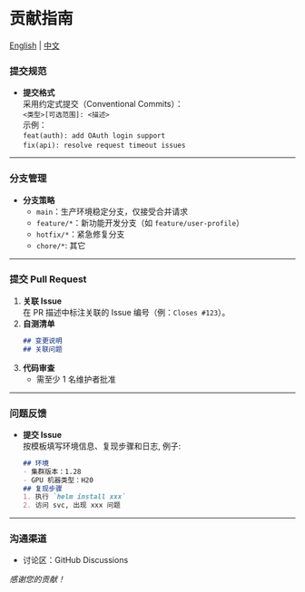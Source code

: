 # 贡献指南

[English](Contributing.md) | [中文](Contributing_zh.md)

### 提交规范
- **提交格式**  
  采用约定式提交（Conventional Commits）：  
  `<类型>[可选范围]: <描述>`  
  示例：  
  `feat(auth): add OAuth login support`  
  `fix(api): resolve request timeout issues`

---

### 分支管理
- **分支策略**  
  - `main`：生产环境稳定分支，仅接受合并请求  
  - `feature/*`：新功能开发分支（如 `feature/user-profile`）  
  - `hotfix/*`：紧急修复分支  
  - `chore/*`: 其它

---

### 提交 Pull Request
1. **关联 Issue**  
   在 PR 描述中标注关联的 Issue 编号（例：`Closes #123`）。
2. **自测清单**  
   ```markdown
   ## 变更说明
   ## 关联问题
   ```
3. **代码审查**  
   - 需至少 1 名维护者批准  

---

### 问题反馈
- **提交 Issue**  
  按模板填写环境信息、复现步骤和日志, 例子:
  ```markdown
  ## 环境
  - 集群版本：1.28
  - GPU 机器类型：H20
  ## 复现步骤
  1. 执行 `helm install xxx`
  2. 访问 svc, 出现 xxx 问题
  ```

---

### 沟通渠道
- 讨论区：GitHub Discussions  

_感谢您的贡献！_  
